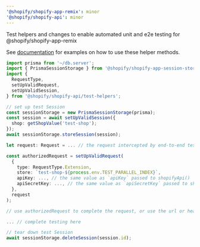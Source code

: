 ```yaml
---
'@shopify/shopify-app-remix': minor
'@shopify/shopify-api': minor
---
```


Test helpers and changes to enable automated unit and e2e testing for @shopify/shopify-app-remix

See [documentation](./packages/apps/shopify-api/docs/guides/test-helpers.md) for examples on how to use these helper methods.

```ts
import prisma from '~/db.server';
import { PrismaSessionStorage } from '@shopify/shopify-app-session-storage-prisma';
import {
  RequestType,
  setUpValidRequest,
  setUpValidSession,
} from '@shopify/shopify-api/test-helpers';

// set up test Session
const sessionStorage = new PrismaSessionStorage(prisma);
const session = await setUpValidSession({
  shop: getShopValue('test-shop');
});
await sessionStorage.storeSession(session);

let request: Request = ... // the request intercepted by end-to-end testing framework

const authorizedRequest = setUpValidRequest(
  {
    type: RequestType.Extension,
    store: `test-shop-${process.env.TEST_PARALLEL_INDEX}`,
    apiKey: ..., // the same value as `apiKey` passed to shopifyApi()
    apiSecretKey: ..., // the same value as `apiSecretKey` passed to shopifyApi()
  },
  request
);

// use authorizedRequest to complete the request, or use the url or headers of authorizedRequest to modify the original request.

... // complete testing here

// tear down test Session
await sessionStorage.deleteSession(session.id);
```
